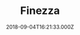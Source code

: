---
date: 2018-09-04T16:21:33.000Z
title: Finezza
latitude: 52.044981
longitude: 0.953609
category: checkin
---